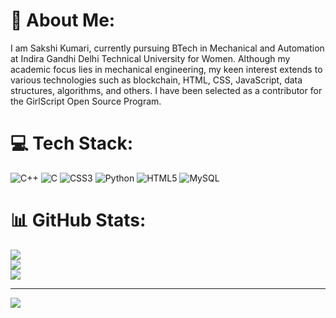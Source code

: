 # 💫 About Me:
I am Sakshi Kumari, currently pursuing BTech in Mechanical and Automation at Indira Gandhi Delhi Technical University for Women. Although my academic focus lies in mechanical engineering, my keen interest extends to various technologies such as blockchain, HTML, CSS, JavaScript, data structures, algorithms, and others. I have been selected as a contributor for the GirlScript Open Source Program.


# 💻 Tech Stack:
![C++](https://img.shields.io/badge/c++-%2300599C.svg?style=for-the-badge&logo=c%2B%2B&logoColor=white) ![C](https://img.shields.io/badge/c-%2300599C.svg?style=for-the-badge&logo=c&logoColor=white) ![CSS3](https://img.shields.io/badge/css3-%231572B6.svg?style=for-the-badge&logo=css3&logoColor=white) ![Python](https://img.shields.io/badge/python-3670A0?style=for-the-badge&logo=python&logoColor=ffdd54) ![HTML5](https://img.shields.io/badge/html5-%23E34F26.svg?style=for-the-badge&logo=html5&logoColor=white) ![MySQL](https://img.shields.io/badge/mysql-4479A1.svg?style=for-the-badge&logo=mysql&logoColor=white)
# 📊 GitHub Stats:
![](https://github-readme-stats.vercel.app/api?username=kaku0401&theme=dark&hide_border=false&include_all_commits=false&count_private=false)<br/>
![](https://github-readme-streak-stats.herokuapp.com/?user=kaku0401&theme=dark&hide_border=false)<br/>
![](https://github-readme-stats.vercel.app/api/top-langs/?username=kaku0401&theme=dark&hide_border=false&include_all_commits=false&count_private=false&layout=compact)

---
[![](https://visitcount.itsvg.in/api?id=kaku0401&icon=0&color=0)](https://visitcount.itsvg.in)

<!-- Proudly created with GPRM ( https://gprm.itsvg.in ) -->